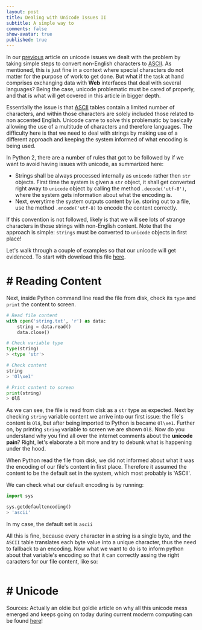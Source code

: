 ```yaml
---
layout: post
title: Dealing with Unicode Issues II
subtitle: A simple way to
comments: false
show-avatar: true
published: true
---
```



In our <a href='http://hpsilva.io/2015-12-01-dealing-with-unicode/'>previous</a> article on unicode issues we dealt with the problem by taking simple steps to convert non-English characters to <a href=''>ASCII</a>. As mentioned, this is just fine in a context where special characters do not matter for the purpose of work to get done. But what if the task at hand comprises exchanging data with **Web** interfaces that deal with several languages? Being the case, unicode problematic must be cared of properly, and that is what will get covered in this article in bigger depth.

Essentially the issue is that <a href='https://en.wikipedia.org/wiki/ASCII'>ASCII</a> tables contain a limited number of characters, and within those characters are solely included those related to non accented English. Unicode came to solve this problematic by basically allowing the use of a multitude of characters and therefore languages. The difficulty here is that we need to deal with strings by making use of a different approach and keeping the system informed of what encoding is being used.


In Python 2, there are a number of rules that got to be followed by if we want to avoid having issues with unicode, as summarized here:
* Strings shall be always processed internally as `unicode` rather then `str` objects. First time the system is given a `str` object, it shall get converted right away to `unicode` object by calling the method `.decode('utf-8')`, where the system gets information about what the encoding is.
* Next, everytime the system outputs content by i.e. storing out to a file, use the method `.encode('utf-8)` to encode the content correctly.

If this convention is not followed, likely is that we will see lots of strange characters in those strings with non-English content. Note that the approach is simple: `strings` must be converted to `unicode` objects in first place!

Let's walk through a couple of examples so that our unicode will get evidenced. To start with download this file <a href='https://raw.githubusercontent.com/hpsilva/hpsilva.github.io/master/_posts/data/string.txt'>here</a>.

# # Reading Content
Next, inside Python command line read the file from disk, check its `type` and `print` the content to screen.
```python
# Read file content
with open('string.txt', 'r') as data:
    string = data.read()
    data.close()

# Check variable type
type(string)
> <type 'str'>

# Check content
string
> 'Ol\xe1'

# Print content to screen
print(string)
> Olß
```
As we can see, the file is read from disk as a `str` type as expected. Next by checking `string` variable content we arrive into our first issue: the file's content is `Olá`, but after being imported to Python is became `Ol\xe1`. Further on, by printing `string` variable to screen we are shown `Olß`. Now do you understand why you find all over the internet comments about the **unicode pain**? Right, let's elaborate a bit more and try to debunk what is happening under the hood.


When Python read the file from disk, we did not informed about what it was the encoding of our file's content in first place. Therefore it assumed the content to be the default set in the system, which most probably is 'ASCII'. 



We can check what our default encoding is by running:
```python
import sys

sys.getdefaultencoding()
> 'ascii'
```
In my case, the default set is `ascii`

All this is fine, because every character in a string is a single byte, and the `ASCII` table translates each byte value into a unique character, thus the need to fallback to an encoding. Now what we want to do is to inform python about that variable's encoding so that it can correctly assing the right caracters for our file content, like so:

```python


```



# # Unicode



Sources: 
Actually an oldie but goldie article on why all this unicode mess emerged and keeps going on today during current moderm computing can be found <a href='http://www.joelonsoftware.com/articles/Unicode.html'>here</a>!
